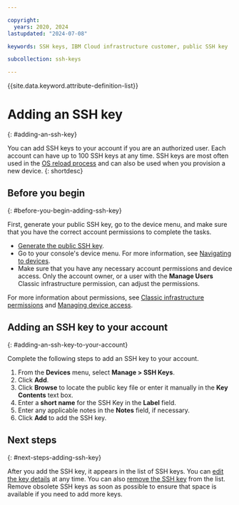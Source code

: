 ```yaml
---

copyright:
  years: 2020, 2024
lastupdated: "2024-07-08"

keywords: SSH keys, IBM Cloud infrastructure customer, public SSH key

subcollection: ssh-keys

---
```


{{site.data.keyword.attribute-definition-list}}

# Adding an SSH key
{: #adding-an-ssh-key}

You can add SSH keys to your account if you are an authorized user. Each account can have up to 100 SSH keys at any time. SSH keys are most often used in the [OS reload process]([/docs/software?topic=software-reloading-the-os#reloading-the-os](https://test.cloud.ibm.com/docs/bare-metal?topic=bare-metal-reloading-the-os)) and can also be used when you provision a new device.
{: shortdesc}

## Before you begin
{: #before-you-begin-adding-ssh-key}

First, generate your public SSH key, go to the device menu, and make sure that you have the correct account permissions to complete the tasks.

* [Generate the public SSH key](/docs/vpc?topic=vpc-ssh-keys#locating-ssh-keys).
* Go to your console's device menu. For more information, see [Navigating to devices](/docs/infrastructure/ssh-keys?topic=virtual-servers-navigating-devices).
* Make sure that you have any necessary account permissions and device access. Only the account owner, or a user with the **Manage Users** Classic infrastructure permission, can adjust the permissions.

For more information about permissions, see [Classic infrastructure permissions](/docs/virtual-servers?topic=virtual-servers-mngclassicinfra#how-classic-infra-permissions-work) and [Managing device access](/docs/virtual-servers?topic=virtual-servers-managing-device-access).

## Adding an SSH key to your account
{: #adding-an-ssh-key-to-your-account}

Complete the following steps to add an SSH key to your account.

1. From the **Devices** menu, select **Manage > SSH Keys**.
2. Click **Add**.
3. Click **Browse** to locate the public key file or enter it manually in the **Key Contents** text box.
4. Enter a **short name** for the SSH Key in the **Label** field.
5. Enter any applicable notes in the **Notes** field, if necessary.
6. Click **Add** to add the SSH key.

## Next steps
{: #next-steps-adding-ssh-key}

After you add the SSH key, it appears in the list of SSH keys. You can [edit the key details](//docs/ssh-keys?topic=ssh-keys-editing-details-for-an-ssh-key#editing-details-for-an-ssh-key) at any time. You can also [remove the SSH key](/docs/ssh-keys?topic=ssh-keys-removing-an-ssh-key) from the list. Remove obsolete SSH keys as soon as possible to ensure that space is available if you need to add more keys.
